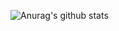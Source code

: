 ![Anurag's github stats](https://github-readme-stats.vercel.app/api?username=zj-dreamly&show_icons=true)
